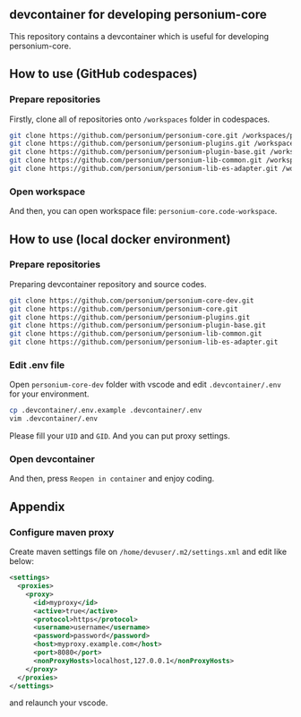 ## devcontainer for developing personium-core

This repository contains a devcontainer which is useful for developing personium-core.

## How to use (GitHub codespaces)

### Prepare repositories

Firstly, clone all of repositories onto `/workspaces` folder in codespaces.

```bash
git clone https://github.com/personium/personium-core.git /workspaces/personium-core
git clone https://github.com/personium/personium-plugins.git /workspaces/personium-plugins
git clone https://github.com/personium/personium-plugin-base.git /workspaces/personium-plugin-base
git clone https://github.com/personium/personium-lib-common.git /workspaces/personium-lib-common
git clone https://github.com/personium/personium-lib-es-adapter.git /workspaces/personium-lib-es-adapter
```

### Open workspace

And then, you can open workspace file: `personium-core.code-workspace`.

## How to use (local docker environment)

### Prepare repositories

Preparing devcontainer repository and source codes.

```bash
git clone https://github.com/personium/personium-core-dev.git
git clone https://github.com/personium/personium-core.git
git clone https://github.com/personium/personium-plugins.git
git clone https://github.com/personium/personium-plugin-base.git
git clone https://github.com/personium/personium-lib-common.git
git clone https://github.com/personium/personium-lib-es-adapter.git
```

### Edit .env file

Open `personium-core-dev` folder with vscode and edit `.devcontainer/.env` for your environment.

```bash
cp .devcontainer/.env.example .devcontainer/.env
vim .devcontainer/.env
```

Please fill your `UID` and `GID`. And you can put proxy settings.

### Open devcontainer

And then, press `Reopen in container` and enjoy coding.

## Appendix

### Configure maven proxy

Create maven settings file on `/home/devuser/.m2/settings.xml` and edit like below:

```xml
<settings>
  <proxies>
    <proxy>
      <id>myproxy</id>
      <active>true</active>
      <protocol>https</protocol>
      <username>username</username>
      <password>password</password>
      <host>myproxy.example.com</host>
      <port>8080</port>
      <nonProxyHosts>localhost,127.0.0.1</nonProxyHosts>
    </proxy>
  </proxies>
</settings>
```

and relaunch your vscode.